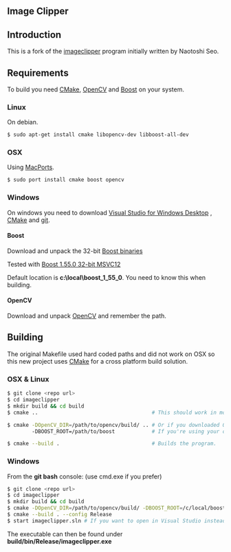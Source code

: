 Image Clipper
-------------

## Introduction

This is a fork of the [imageclipper](https://code.google.com/p/imageclipper/)
program initially written by Naotoshi Seo.

## Requirements

To build you need [CMake](http://www.cmake.org/), [OpenCV](http://opencv.org/) and [Boost](http://www.boost.org/)
on your system.

### Linux

On debian.

```bash
$ sudo apt-get install cmake libopencv-dev libboost-all-dev
```

### OSX

Using [MacPorts](http://www.macports.org/).

```bash
$ sudo port install cmake boost opencv
```

### Windows

On windows you need to download [Visual Studio for Windows Desktop](http://www.visualstudio.com/)
, [CMake](http://www.cmake.org/cmake/resources/software.html) and [git](http://git-scm.com/).

#### Boost
Download and unpack the 32-bit [Boost binaries](http://www.boost.org/users/download/)

Tested with [Boost 1.55.0 32-bit MSVC12](http://sourceforge.net/projects/boost/files/boost-binaries/1.55.0-build2/)

Default location is **c:\local\boost_1_55_0**. You need to know this when building.

#### OpenCV
Download and unpack [OpenCV](http://opencv.org/downloads.html) and remember the path.

## Building

The original Makefile used hard coded paths and did not work on OSX
so this new project uses [CMake](http://cmake.org/) for a cross platform
build solution.

### OSX & Linux

```bash
$ git clone <repo url>
$ cd imageclipper
$ mkdir build && cd build
$ cmake ..                                     # This should work in most cases.

$ cmake -DOpenCV_DIR=/path/to/opencv/build/ .. # Or if you downloaded OpenCV from http://opencv.org/
        -DBOOST_ROOT=/path/to/boost            # If you're using your own Boost build.

$ cmake --build .                              # Builds the program.
```

### Windows

From the **git bash** console:
(use cmd.exe if you prefer)

```bash
$ git clone <repo url>
$ cd imageclipper
$ mkdir build && cd build
$ cmake -DOpenCV_DIR=/path/to/opencv/build/ -DBOOST_ROOT=/c/local/boost_1_55_0/ ..
$ cmake --build . --config Release 
$ start imageclipper.sln # If you want to open in Visual Studio instead.
```

The executable can then be found under **build/bin/Release/imageclipper.exe**

